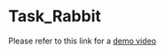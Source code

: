 # Task_Rabbit

Please refer to this link for a [demo video](https://drive.google.com/file/d/1N2Z1bEg68aHT8hyz06eAyagOLGrTuEvd/view?usp=sharing)
